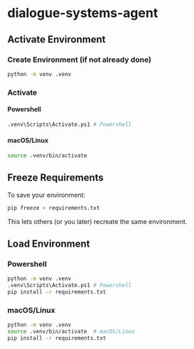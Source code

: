 # dialogue-systems-agent

## **Activate Environment**

### Create Environment (if not already done)

```bash
python -m venv .venv
```

### Activate

#### Powershell
```bash
.venv\Scripts\Activate.ps1 # Powershell
```
#### macOS/Linux
```bash
source .venv/bin/activate
```

## **Freeze Requirements**

To save your environment:

```bash
pip freeze > requirements.txt
```

This lets others (or you later) recreate the same environment.

## **Load Environment**

### Powershell
```bash
python -m venv .venv
.venv\Scripts\Activate.ps1 # Powershell
pip install -r requirements.txt
```
### macOS/Linux
```bash
python -m venv .venv
source .venv/bin/activate  # macOS/Linux
pip install -r requirements.txt
```
